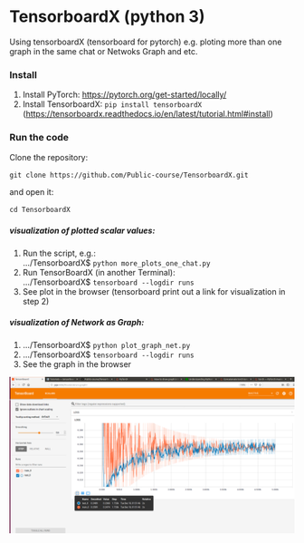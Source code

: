 # TensorboardX (python 3)
Using tensorboardX (tensorboard for pytorch) e.g. ploting more than one graph in the same chat or Netwoks Graph and etc.


### Install

1. Install PyTorch: https://pytorch.org/get-started/locally/
2. Install TensorboardX: ```pip install tensorboardX``` (https://tensorboardx.readthedocs.io/en/latest/tutorial.html#install)

### Run the code
Clone the repository:
```diff
git clone https://github.com/Public-course/TensorboardX.git
```
and open it:
```diff
cd TensorboardX
```

##### visualization of plotted scalar values:
1. Run the script, e.g.:<br>
.../TensorboardX$ ```python more_plots_one_chat.py ```
2. Run TensorBoardX (in another Terminal):<br>
.../TensorboardX$  ```tensorboard --logdir runs```
3. See plot in the browser (tensorboard print out a link for visualization in step 2)

##### visualization of Network as Graph:
1. .../TensorboardX$ ```python plot_graph_net.py```
2. .../TensorboardX$ ```tensorboard --logdir runs```
3. See the graph in the browser

<p align="center">
  <img src="https://github.com/Public-course/TensorboardX/blob/master/tensorboard.png" />
